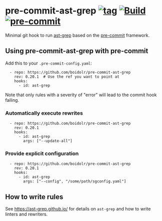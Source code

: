 pre-commit-ast-grep
[![tag](https://img.shields.io/github/v/tag/boidolr/pre-commit-ast-grep?sort=semver)](https://github.com/boidolr/pre-commit-ast-grep/tags)
[![Build](https://github.com/boidolr/pre-commit-ast-grep/actions/workflows/test.yaml/badge.svg)](https://github.com/boidolr/pre-commit-ast-grep/actions/workflows/test.yaml)
[![pre-commit](https://img.shields.io/badge/pre--commit-hook-brightgreen?logo=pre-commit&logoColor=white)](https://github.com/pre-commit/pre-commit)
================


Minimal git hook to run [ast-grep](https://github.com/ast-grep/ast-grep) based on the [pre-commit](https://github.com/pre-commit/pre-commit) framework.

## Using pre-commit-ast-grep with pre-commit

Add this to your `.pre-commit-config.yaml`:
```
  - repo: https://github.com/boidolr/pre-commit-ast-grep
    rev: 0.20.1  # Use the ref you want to point at
    hooks:
      - id: ast-grep
```

Note that only rules with a severity of "error" will lead to the commit hook failing.


### Automatically execute rewrites

```
  - repo: https://github.com/boidolr/pre-commit-ast-grep
    rev: 0.20.1
    hooks:
      - id: ast-grep
        args: ["--update-all"]
```


### Provide explicit configuration

```
  - repo: https://github.com/boidolr/pre-commit-ast-grep
    rev: 0.20.1
    hooks:
      - id: ast-grep
        args: ["--config", "/some/path/sgconfig.yaml"]
```


## How to write rules

See https://ast-grep.github.io/ for details on `ast-grep` and how to write linters and rewriters.